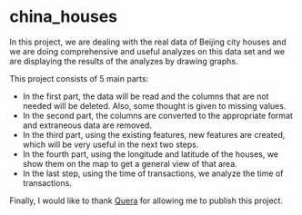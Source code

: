# china_houses

In this project, we are dealing with the real data of Beijing city houses and we are doing comprehensive and useful analyzes on this data set and we are displaying the results of the analyzes by drawing graphs.

This project consists of 5 main parts:

* In the first part, the data will be read and the columns that are not needed will be deleted. Also, some thought is given to missing values.
* In the second part, the columns are converted to the appropriate format and extraneous data are removed.
* In the third part, using the existing features, new features are created, which will be very useful in the next two steps.
* In the fourth part, using the longitude and latitude of the houses, we show them on the map to get a general view of that area.
* In the last step, using the time of transactions, we analyze the time of transactions.

Finally, I would like to thank [Quera](https://quera.org/) for allowing me to publish this project.
